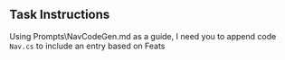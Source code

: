 ﻿
## Task Instructions 

Using Prompts\NavCodeGen.md as a guide, I need you to append code `Nav.cs` to include an entry based on Feats

